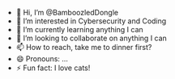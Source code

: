 - 👋 Hi, I’m @BamboozledDongle
- 👀 I’m interested in Cybersecurity and Coding
- 🌱 I’m currently learning anything I can
- 💞️ I’m looking to collaborate on anything I can
- 📫 How to reach, take me to dinner first?
- 😄 Pronouns: ...
- ⚡ Fun fact: I love cats!

<!---
BamboozledDongle/BamboozledDongle is a ✨ special ✨ repository because its `README.md` (this file) appears on your GitHub profile.
You can click the Preview link to take a look at your changes.
--->
